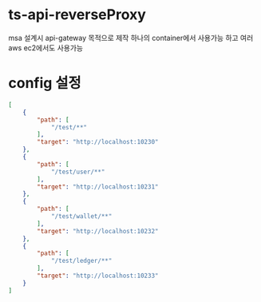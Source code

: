 # ts-api-reverseProxy
msa 설계시 api-gateway 목적으로 제작
하나의 container에서 사용가능 하고 여러 aws ec2에서도 사용가능

# config 설정
```json
[
    {
        "path": [
            "/test/**"
        ],
        "target": "http://localhost:10230"
    },
    {
        "path": [
            "/test/user/**"
        ],
        "target": "http://localhost:10231"
    },
    {
        "path": [
            "/test/wallet/**"
        ],
        "target": "http://localhost:10232"
    },
    {
        "path": [
            "/test/ledger/**"
        ],
        "target": "http://localhost:10233"
    }
]
```